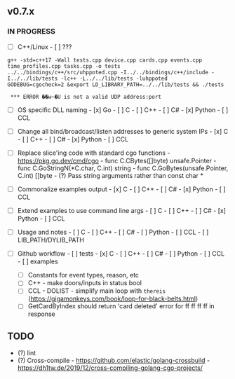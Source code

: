 ## v0.7.x

### IN PROGRESS


- [ ] C++/Linux
      - [ ] ???
```
g++ -std=c++17 -Wall tests.cpp device.cpp cards.cpp events.cpp time_profiles.cpp tasks.cpp -o tests  ../../bindings/c++/src/uhppoted.cpp -I../../bindings/c++/include -I../../lib/tests -lc++ -L../../lib/tests -luhppoted
GODEBUG=cgocheck=2 &export LD_LIBRARY_PATH=../../lib/tests && ./tests

 *** ERROR ��w~�U is not a valid UDP address:port
```

- [ ] OS specific DLL naming
      - [x] Go
      - [ ] C
      - [ ] C++
      - [ ] C#
      - [x] Python
      - [ ] CCL

- [ ] Change all bind/broadcast/listen addresses to generic system IPs
      - [x] C
      - [ ] C++
      - [ ] C#
      - [x] Python
      - [ ] CCL

- [ ] Replace slice'ing code with standard cgo functions
      - https://pkg.go.dev/cmd/cgo
      - func C.CBytes([]byte) unsafe.Pointer
      - func C.GoStringN(*C.char, C.int) string
      - func C.GoBytes(unsafe.Pointer, C.int) []byte
      - (?) Pass string arguments rather than const char *

- [ ] Commonalize examples output
      - [x] C
      - [ ] C++
      - [ ] C#
      - [x] Python
      - [ ] CCL

- [ ] Extend examples to use command line args
      - [ ] C
      - [ ] C++
      - [ ] C#
      - [x] Python
      - [ ] CCL
  
- [ ] Usage and notes
      - [ ] C
      - [ ] C++
      - [ ] C#
      - [ ] Python
      - [ ] CCL
      - [ ] LIB_PATH/DYLIB_PATH

- [ ] Github workflow
      - [ ] tests
            - [x] C
            - [ ] C++
            - [ ] C#
            - [ ] Python
            - [ ] CCL
      - [ ] examples

  - [ ] Constants for event types, reason, etc
  - [ ] C++ 
        - make doors/inputs in status bool
  - [ ] CCL
        - DOLIST
        - simplify main loop with `thereis` (https://gigamonkeys.com/book/loop-for-black-belts.html)
  - [ ] GetCardByIndex should return 'card deleted' error for ff ff ff ff in response

## TODO

- (?) lint
- (?) Cross-compile
      - https://github.com/elastic/golang-crossbuild
      - https://dh1tw.de/2019/12/cross-compiling-golang-cgo-projects/

